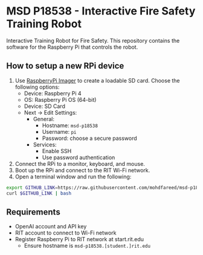 # MSD P18538 - Interactive Fire Safety Training Robot

Interactive Training Robot for Fire Safety. This repository contains the software for the Raspberry Pi that controls the robot.


## How to setup a new RPi device

1. Use [RaspberryPi Imager](https://www.raspberrypi.com/software/) to create a loadable SD card. Choose the following options:
    - Device: Raspberry Pi 4
    - OS: Raspberry Pi OS (64-bit)
    - Device: SD Card
    - Next -> Edit Settings:
      - General:
        - Hostname: `msd-p18538`
        - Username: `pi`
        - Password: choose a secure password
      - Services:
        - Enable SSH
        - Use password authentication
2. Connect the RPi to a monitor, keyboard, and mouse.
3. Boot up the RPi and connect to the RIT Wi-Fi network.
4. Open a terminal window and run the following:

```sh
export GITHUB_LINK=https://raw.githubusercontent.com/mohdfareed/msd-p18538/main/software/setup.sh
curl $GITHUB_LINK | bash
```

## Requirements

- OpenAI account and API key
- RIT account to connect to Wi-Fi network
- Register Raspberry Pi to RIT network at start.rit.edu
  - Ensure hostname is `msd-p18538.[student.]rit.edu`
